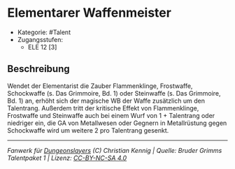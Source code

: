 <!---
Dies ist ein Fanwerk für DUNGEONSLAYERS (C) von Christian Kennig

Quellen:      [Bruder Grimms Talentpaket 1](https://www.f-space.de/ds4/downloads.html)
              [Talentbeschreibungen](https://www.f-space.de/ds4/tools-talentcards.html)
License:      [CC-BY-NC-SA 4.0](https://creativecommons.org/licenses/by-nc-sa/4.0/deed.de)
Richtlinien:  [Fanwerkrichtlinien](https://www.dungeonslayers.net/fanwerk-richtlinien/)
Autor:        Zauberlehrling
-->

  
# Elementarer Waffenmeister  
- Kategorie: #Talent  
- Zugangsstufen:  
  - ELE 12 [3]  

## Beschreibung  
Wendet der Elementarist die Zauber Flammenklinge, Frostwaffe, Schockwaffe (s. Das Grimmoire, Bd. 1) oder Steinwaffe (s. Das Grimmoire, Bd. 1) an, erhöht sich der magische WB der Waffe zusätzlich um den Talentrang. Außerdem tritt der kritische Effekt von Flammenklinge, Frostwaffe und Steinwaffe auch bei einem Wurf von 1 + Talentrang oder niedriger ein, die GA von Metallwesen oder Gegnern in Metallrüstung gegen Schockwaffe wird um weitere 2 pro Talentrang gesenkt.


___  
*Fanwerk für [Dungeonslayers](https://www.dungeonslayers.net/) (C) Christian Kennig | Quelle: Bruder Grimms Talentpaket 1 | Lizenz: [CC-BY-NC-SA 4.0](https://creativecommons.org/licenses/by-nc-sa/4.0/deed.de)*  